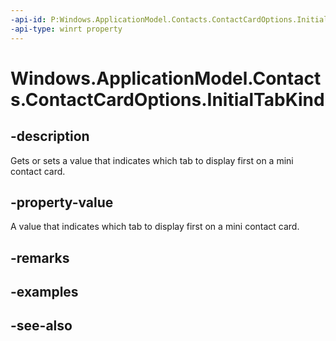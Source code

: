 ```yaml
---
-api-id: P:Windows.ApplicationModel.Contacts.ContactCardOptions.InitialTabKind
-api-type: winrt property
---
```


<!-- Property syntax
public Windows.ApplicationModel.Contacts.ContactCardTabKind InitialTabKind { get;  set; }
-->

# Windows.ApplicationModel.Contacts.ContactCardOptions.InitialTabKind

## -description
Gets or sets a value that indicates which tab to display first on a mini contact card.

## -property-value
A value that indicates which tab to display first on a mini contact card.

## -remarks

## -examples

## -see-also
